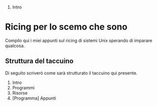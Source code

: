 1. Intro

# Ricing per lo scemo che sono

Compilo qui i miei appunti sul ricing di sistemi Unix sperando di imparare qualcosa.

## Struttura del taccuino
Di seguito scriverò come sarà strutturato il taccuino qui presente.
1. Intro
2. Programmi
3. Risorse
4. [Programma] Appunti